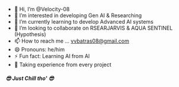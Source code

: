 - 👋 Hi, I’m @Velocity-08
- 👀 I’m interested in developing Gen AI & Researching
- 🌱 I’m currently learning to develop Advanced AI systems
- 💞️ I’m looking to collaborate on RSEARJARVIS & AQUA SENTINEL (Hypothesis)
- 📫 How to reach me ... vvbatras08@gmail.com
- 😄 Pronouns: he/him
- ⚡ Fun fact: Learning AI from AI
- 🎯 Taking experience from every project





#####    😎 Just Chill tho' 😎
<!---
Velocity-08/Velocity-08 is a ✨ special ✨ repository because its `README.md` (this file) appears on your GitHub profile.
You can click the Preview link to take a look at your changes.
--->

